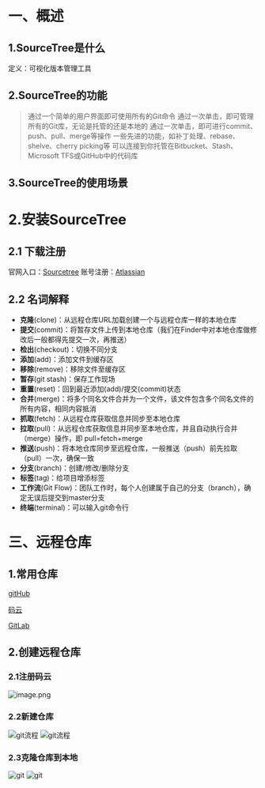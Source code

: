 
# 一、概述

## 1.SourceTree是什么

定义：可视化版本管理工具

## 2.SourceTree的功能

> 通过一个简单的用户界面即可使用所有的Git命令
> 通过一次单击，即可管理所有的Git库，无论是托管的还是本地的
> 通过一次单击，即可进行commit、push、pull、merge等操作
> 一些先进的功能，如补丁处理、rebase、shelve、cherry picking等
> 可以连接到你托管在Bitbucket、Stash、Microsoft TFS或GitHub中的代码库

## 3.SourceTree的使用场景



# 2.安装SourceTree

## 2.1 下载注册

官网入口：[Sourcetree](https://www.sourcetreeapp.com/)
账号注册：[Atlassian](https://www.atlassian.com/zh/try/cloud/signup?product=jira-software.ondemand)

## 2.2 名词解释

- **克隆**(clone)：从远程仓库URL加载创建一个与远程仓库一样的本地仓库
- **提交**(commit)：将暂存文件上传到本地仓库（我们在Finder中对本地仓库做修改后一般都得先提交一次，再推送）
- **检出**(checkout)：切换不同分支
- **添加**(add)：添加文件到缓存区
- **移除**(remove)：移除文件至缓存区
- **暂存**(git stash)：保存工作现场
- **重置**(reset)：回到最近添加(add)/提交(commit)状态
- **合并**(merge)：将多个同名文件合并为一个文件，该文件包含多个同名文件的所有内容，相同内容抵消
- **抓取**(fetch)：从远程仓库获取信息并同步至本地仓库
- **拉取**(pull)：从远程仓库获取信息并同步至本地仓库，并且自动执行合并（merge）操作，即 pull=fetch+merge
- **推送**(push)：将本地仓库同步至远程仓库，一般推送（push）前先拉取（pull）一次，确保一致
- **分支**(branch)：创建/修改/删除分支
- **标签**(tag)：给项目增添标签
- **工作流**(Git Flow)：团队工作时，每个人创建属于自己的分支（branch），确定无误后提交到master分支
- **终端**(terminal)：可以输入git命令行

# 三、远程仓库

## 1.常用仓库

[gitHub](https://github.com/ )

[码云](https://gitee.com/ )

[GitLab](https://about.gitlab.com/ )

## 2.创建远程仓库

### 2.1注册码云

![image.png](https://djm-1317856319.cos.ap-shanghai.myqcloud.com/djm-1317856319/202306031614271.png)

### 2.2新建仓库

![git流程](https://djm-1317856319.cos.ap-shanghai.myqcloud.com/djm-1317856319/202306022344977.png)
![git流程](https://djm-1317856319.cos.ap-shanghai.myqcloud.com/djm-1317856319/202306022344978.png)

### 2.3克隆仓库到本地

![git](https://djm-1317856319.cos.ap-shanghai.myqcloud.com/djm-1317856319/202306031516015.png)
![git](https://djm-1317856319.cos.ap-shanghai.myqcloud.com/djm-1317856319/202306031518561.png)

